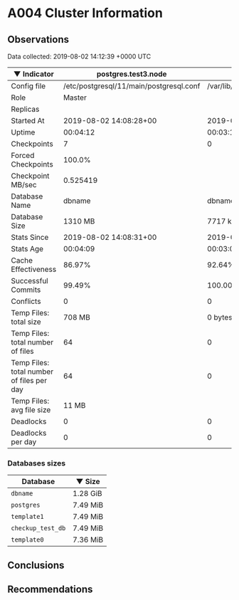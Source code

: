 # A004 Cluster Information #

## Observations ##
Data collected: 2019-08-02 14:12:39 +0000 UTC  

|&#9660;&nbsp;Indicator | postgres.test3.node | postgres.test1.node | postgres.test2.node |
|--------|-------|-------- |-------- |
|Config file |/etc/postgresql/11/main/postgresql.conf|/var/lib/postgresql/11/data1/postgresql.conf|/var/lib/postgresql/11/data2/postgresql.conf|
|Role |Master|<no value>|<no value>|
|Replicas ||<no value>|<no value>|
|Started At |2019-08-02&nbsp;14:08:28+00|2019-08-02 14:08:36+00|2019-08-02 14:08:44+00|
|Uptime |00:04:12|00:03:17|00:03:28|
|Checkpoints |7|0|0|
|Forced Checkpoints |100.0%|<no value>|<no value>|
|Checkpoint MB/sec |0.525419|<no value>|<no value>|
|Database Name |dbname|dbname|dbname|
|Database Size |1310&nbsp;MB|7717 kB|7717 kB|
|Stats Since |2019-08-02&nbsp;14:08:31+00|2019-08-02 14:08:51+00|2019-08-02 14:08:51+00|
|Stats Age |00:04:09|00:03:02|00:03:21|
|Cache Effectiveness |86.97%|92.64%|92.64%|
|Successful Commits |99.49%|100.00%|100.00%|
|Conflicts |0|0|0|
|Temp Files: total size |708&nbsp;MB|0 bytes|0 bytes|
|Temp Files: total number of files |64|0|0|
|Temp Files: total number of files per day |64|0|0|
|Temp Files: avg file size |11&nbsp;MB|<no value>|<no value>|
|Deadlocks |0|0|0|
|Deadlocks per day |0|0|0|


### Databases sizes ###

| Database | &#9660;&nbsp;Size |
|----------|--------|
| `dbname` | 1.28&nbsp;GiB |
| `postgres` | 7.49&nbsp;MiB |
| `template1` | 7.49&nbsp;MiB |
| `checkup_test_db` | 7.49&nbsp;MiB |
| `template0` | 7.36&nbsp;MiB |


## Conclusions ##


## Recommendations ##

